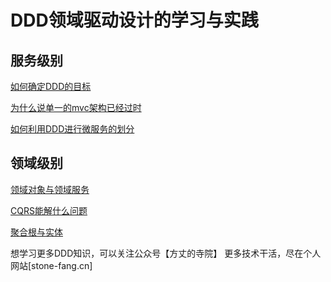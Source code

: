 # DDD领域驱动设计的学习与实践

## 服务级别

[如何确定DDD的目标](blogs/目标管理.md)

[为什么说单一的mvc架构已经过时](blogs/工程结构.md)

[如何利用DDD进行微服务的划分](blogs/服务的划分.md)


## 领域级别

[领域对象与领域服务](/blogs/领域对象与领域服务.md)

[CQRS能解什么问题](/blogs/CQRS能解什么问题.md)

[聚合根与实体](/blogs/聚合根与实体.md)

想学习更多DDD知识，可以关注公众号【方丈的寺院】
更多技术干活，尽在个人网站[stone-fang.cn]
